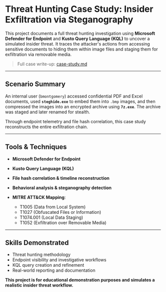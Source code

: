 # Threat Hunting Case Study: Insider Exfiltration via Steganography

This project documents a full threat hunting investigation using **Microsoft Defender for Endpoint** and **Kusto Query Language (KQL)** to uncover a simulated insider threat. It traces the attacker's actions from accessing sensitive documents to hiding them within image files and staging them for exfiltration via removable media.

> Full case write-up: [case-study.md](./case-study.md)

---

## Scenario Summary

An internal user (`bmontgomery`) accessed confidential PDF and Excel documents, used **`steghide.exe`** to embed them into `.bmp` images, and then compressed the images into an encrypted archive using **`7z.exe`**. The archive was staged and later renamed for stealth.

Through endpoint telemetry and file hash correlation, this case study reconstructs the entire exfiltration chain.

---

## Tools & Techniques

* **Microsoft Defender for Endpoint**
* **Kusto Query Language (KQL)**
* **File hash correlation & timeline reconstruction**
* **Behavioral analysis & steganography detection**
* **MITRE ATT\&CK Mapping**:

  * T1005 (Data from Local System)
  * T1027 (Obfuscated Files or Information)
  * T1074.001 (Local Data Staging)
  * T1052 (Exfiltration over Removable Media)

---

## Skills Demonstrated

* Threat hunting methodology
* Endpoint visibility and investigative workflows
* KQL query creation and refinement
* Real-world reporting and documentation


**This project is for educational demonstration purposes and simulates a realistic insider threat workflow.**
